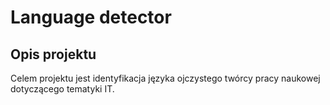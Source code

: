# Language detector

## Opis projektu
Celem projektu jest identyfikacja języka ojczystego twórcy pracy naukowej dotyczącego tematyki IT. 

